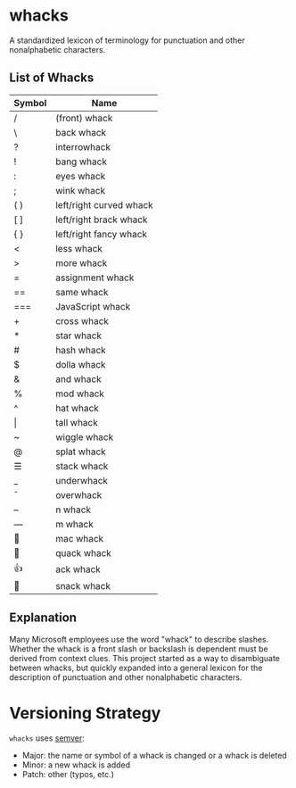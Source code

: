 # whacks 
A standardized lexicon of terminology for punctuation and other nonalphabetic characters.

## List of Whacks
|Symbol	|Name							|
|-------|-------------------------------|
| /		| (front) whack					|
| \		| back whack					|
| ?		| interrowhack					|
| !		| bang whack					|
| :		| eyes whack					|
| ;		| wink whack					|
| ( )	| left/right curved whack		|
| [ ]	| left/right brack whack		|
| { }	| left/right fancy whack		|
| <		| less whack					|
| >		| more whack					|
| =		| assignment whack				|
| ==	| same whack					|
| ===	| JavaScript whack				|
| +		| cross whack					|
| *		| star whack					|
| #		| hash whack					|
| $		| dolla whack					|
| &		| and whack						|
| %		| mod whack						|
| ^		| hat whack						|
| \|	| tall whack					|
| ~		| wiggle whack					|
| @		| splat whack					|
| ☰		| stack whack					|
| _		| underwhack					|
| ¯		| overwhack						|
| –		| n whack						|
| —		| m whack						|
| 🍎		| mac whack						|
| 🦆		| quack whack					|
| 👍		| ack whack						|
| 🌮		| snack whack					|

## Explanation
Many Microsoft employees use the word "whack" to describe slashes. Whether the whack is a front slash or backslash is dependent must be derived from context clues. This project started as a way to disambiguate between whacks, but quickly expanded into a general lexicon for the description of punctuation and other nonalphabetic characters.

# Versioning Strategy
`whacks` uses [semver](http://semver.org/):
* Major: the name or symbol of a whack is changed or a whack is deleted
* Minor: a new whack is added
* Patch: other (typos, etc.)
